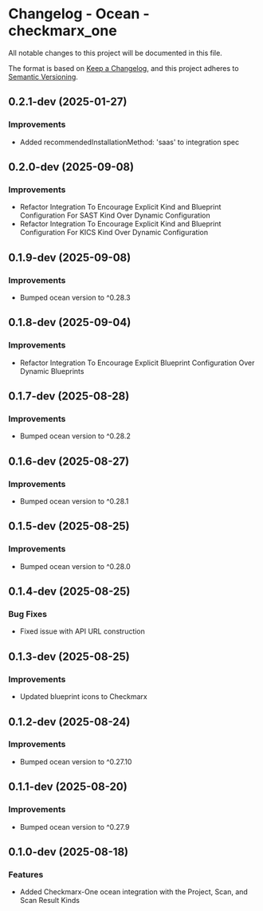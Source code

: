 # Changelog - Ocean - checkmarx_one

All notable changes to this project will be documented in this file.

The format is based on [Keep a Changelog](https://keepachangelog.com/en/1.0.0/),
and this project adheres to [Semantic Versioning](https://semver.org/spec/v2.0.0.html).

<!-- towncrier release notes start -->

## 0.2.1-dev (2025-01-27)


### Improvements

- Added recommendedInstallationMethod: 'saas' to integration spec


## 0.2.0-dev (2025-09-08)


### Improvements

- Refactor Integration To Encourage Explicit Kind and Blueprint Configuration For SAST Kind Over Dynamic Configuration
- Refactor Integration To Encourage Explicit Kind and Blueprint Configuration For KICS Kind Over Dynamic Configuration


## 0.1.9-dev (2025-09-08)


### Improvements

- Bumped ocean version to ^0.28.3


## 0.1.8-dev (2025-09-04)


### Improvements

- Refactor Integration To Encourage Explicit Blueprint Configuration Over Dynamic Blueprints


## 0.1.7-dev (2025-08-28)


### Improvements

- Bumped ocean version to ^0.28.2


## 0.1.6-dev (2025-08-27)


### Improvements

- Bumped ocean version to ^0.28.1


## 0.1.5-dev (2025-08-25)


### Improvements

- Bumped ocean version to ^0.28.0


## 0.1.4-dev (2025-08-25)


### Bug Fixes

- Fixed issue with API URL construction


## 0.1.3-dev (2025-08-25)


### Improvements

- Updated blueprint icons to Checkmarx



## 0.1.2-dev (2025-08-24)

### Improvements

- Bumped ocean version to ^0.27.10



## 0.1.1-dev (2025-08-20)

### Improvements

- Bumped ocean version to ^0.27.9



## 0.1.0-dev (2025-08-18)

### Features

- Added Checkmarx-One ocean integration with the Project, Scan, and Scan Result Kinds
